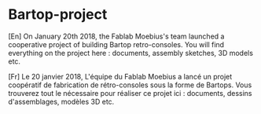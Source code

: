 # Bartop-project

[En]
On January 20th 2018, the Fablab Moebius's team launched a cooperative project of building Bartop retro-consoles. You will find everything on the project here : documents, assembly sketches, 3D models etc.

[Fr]
Le 20 janvier 2018, L'équipe du Fablab Moebius a lancé un projet coopératif de fabrication de rétro-consoles sous la forme de Bartops. Vous trouverez tout le nécessaire pour réaliser ce projet ici : documents, dessins d'assemblages, modèles 3D etc.
